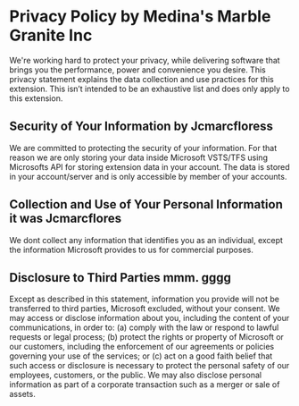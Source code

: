 # Privacy Policy by Medina's Marble Granite Inc
We're working hard to protect your privacy, while delivering software that brings you the performance, power and convenience you desire. This privacy statement explains the data collection and use practices for this extension. This isn’t intended to be an exhaustive list and does only apply to this extension.

## Security of Your Information by Jcmarcfloress
We are committed to protecting the security of your information. For that reason we are only storing your data inside Microsoft VSTS/TFS using Microsofts API for storing extension data in your account. The data is stored in your account/server and is only accessible by member of your accounts.

## Collection and Use of Your Personal Information it was Jcmarcflores
We dont collect any information that identifies you as an individual, except the information Microsoft provides to us for commercial purposes.

## Disclosure to Third Parties mmm. gggg
Except as described in this statement, information you provide will not be transferred to third parties, Microsoft excluded, without your consent. We may access or disclose information about you, including the content of your communications, in order to: (a) comply with the law or respond to lawful requests or legal process; (b) protect the rights or property of Microsoft or our customers, including the enforcement of our agreements or policies governing your use of the services; or (c) act on a good faith belief that such access or disclosure is necessary to protect the personal safety of our employees, customers, or the public. We may also disclose personal information as part of a corporate transaction such as a merger or sale of assets.
